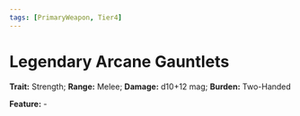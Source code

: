 ```yaml
---
tags: [PrimaryWeapon, Tier4]
---
```

# Legendary Arcane Gauntlets

**Trait:** Strength; **Range:** Melee; **Damage:** d10+12 mag; **Burden:** Two-Handed

**Feature:** -
